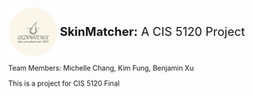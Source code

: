 <p>
  <img src="public/skinmatcher.png" alt="SkinMatcher" title="SkinMatcher" width="100" style="vertical-align: middle;" />
  <span style="font-size: 24px; vertical-align: middle;"><strong>SkinMatcher:</strong> A CIS 5120 Project</span>
</p>


Team Members: Michelle Chang, Kim Fung, Benjamin Xu

This is a project for CIS 5120 Final

